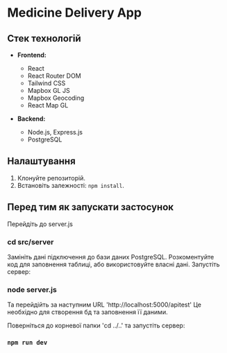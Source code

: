 # Medicine Delivery App

## Стек технологій
- **Frontend:**
  - React
  - React Router DOM
  - Tailwind CSS
  - Mapbox GL JS 
  - Mapbox Geocoding 
  - React Map GL

- **Backend:**
  - Node.js, Express.js
  - PostgreSQL
 
## Налаштування
1. Клонуйте репозиторій.
2. Встановіть залежності: `npm install`.

## Перед тим як запускати застосунок

Перейдіть до server.js

### cd src/server

Замініть дані підключення до бази даних PostgreSQL. Розкоментуйте код для заповнення таблиці, або використовуйте власні дані.
Запустіть сервер:

### node server.js

Та перейдійть за наступним URL 
'http://localhost:5000/apitest'
Це необхідно для створення бд та заповнення її даними.

Поверніться до корневої папки 'cd ../..' та запустіть сервер:

### `npm run dev`

